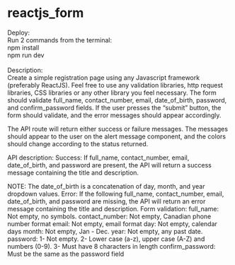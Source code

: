 # reactjs_form

Deploy:<br />
Run 2 commands from the terminal:<br />
npm install<br />
npm run dev<br />
<br />
Description:<br />
Create a simple registration page using any Javascript framework (preferably ReactJS). Feel free to use any validation libraries, http request libraries, CSS libraries or any other library you feel necessary.
The form should validate full_name, contact_number, email, date_of_birth, password, and confirm_password fields. If the user presses the “submit” button, the form should validate, and the error messages should appear accordingly.

The API route will return either success or failure messages. The messages should appear to the user on the alert message component, and the colors should change according to the status returned.
 
 API description:
 Success: If full_name, contact_number, email, date_of_birth, and password are present, the API will return a success message containing the title and description. 
 
NOTE: The date_of_birth is a concatenation of day, month, and year dropdown values. 
Error:  If the following full_name, contact_number, email, date_of_birth, and password are missing, the API will return an error message containing the title and description. 
Form validation:
full_name: Not empty, no symbols.
contact_number: Not empty, Canadian phone number format
email: Not empty, email format
day: Not empty, calendar days
month: Not empty, Jan - Dec.
year: Not empty, any past date. 
password: 
1- Not empty.
2- Lower case (a-z), upper case (A-Z) and numbers (0-9).
3- Must have 8 characters in length
confirm_password: Must be the same as the password field
